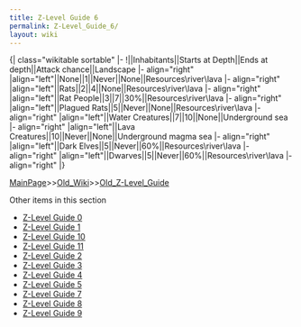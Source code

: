 ```yaml
---
title: Z-Level Guide 6
permalink: Z-Level_Guide_6/
layout: wiki
---
```

{| class=&quot;wikitable sortable&quot;
|-
!||Inhabitants||Starts at Depth||Ends at depth||Attack chance||Landscape
|- align=&quot;right&quot;
|align=&quot;left&quot;||None||1||Never||None||Resources\river\lava
|- align=&quot;right&quot;
|align=&quot;left&quot;||Rats||2||4||None||Resources\river\lava
|- align=&quot;right&quot;
|align=&quot;left&quot;||Rat People||3||7||30%||Resources\river\lava
|- align=&quot;right&quot;
|align=&quot;left&quot;||Plagued Rats||5||Never||None||Resources\river\lava
|- align=&quot;right&quot;
|align=&quot;left&quot;||Water Creatures||7||10||None||Underground sea
|- align=&quot;right&quot;
|align=&quot;left&quot;||Lava Creatures||10||Never||None||Underground magma sea
|- align=&quot;right&quot;
|align=&quot;left&quot;||Dark Elves||5||Never||60%||Resources\river\lava
|- align=&quot;right&quot;
|align=&quot;left&quot;||Dwarves||5||Never||60%||Resources\river\lava
|- align=&quot;right&quot;
|}

[MainPage](/keeperrl_wiki/ "wikilink")>>[Old_Wiki](/keeperrl_wiki/Old_Wiki "wikilink")>>[Old_Z-Level_Guide](/keeperrl_wiki/Old_Z-Level_Guide "wikilink")

Other items in this section
-    [Z-Level Guide 0](/keeperrl_wiki/Z-Level_Guide_0 "wikilink")
-    [Z-Level Guide 1](/keeperrl_wiki/Z-Level_Guide_1 "wikilink")
-    [Z-Level Guide 10](/keeperrl_wiki/Z-Level_Guide_10 "wikilink")
-    [Z-Level Guide 11](/keeperrl_wiki/Z-Level_Guide_11 "wikilink")
-    [Z-Level Guide 2](/keeperrl_wiki/Z-Level_Guide_2 "wikilink")
-    [Z-Level Guide 3](/keeperrl_wiki/Z-Level_Guide_3 "wikilink")
-    [Z-Level Guide 4](/keeperrl_wiki/Z-Level_Guide_4 "wikilink")
-    [Z-Level Guide 5](/keeperrl_wiki/Z-Level_Guide_5 "wikilink")
-    [Z-Level Guide 7](/keeperrl_wiki/Z-Level_Guide_7 "wikilink")
-    [Z-Level Guide 8](/keeperrl_wiki/Z-Level_Guide_8 "wikilink")
-    [Z-Level Guide 9](/keeperrl_wiki/Z-Level_Guide_9 "wikilink")
